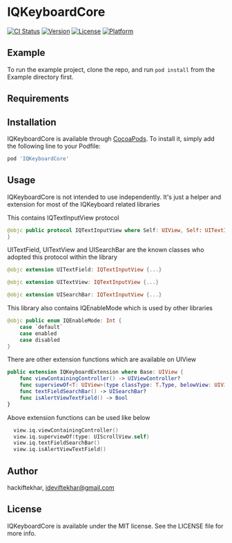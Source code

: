 # IQKeyboardCore

[![CI Status](https://img.shields.io/travis/hackiftekhar/IQKeyboardCore.svg?style=flat)](https://travis-ci.org/hackiftekhar/IQKeyboardCore)
[![Version](https://img.shields.io/cocoapods/v/IQKeyboardCore.svg?style=flat)](https://cocoapods.org/pods/IQKeyboardCore)
[![License](https://img.shields.io/cocoapods/l/IQKeyboardCore.svg?style=flat)](https://cocoapods.org/pods/IQKeyboardCore)
[![Platform](https://img.shields.io/cocoapods/p/IQKeyboardCore.svg?style=flat)](https://cocoapods.org/pods/IQKeyboardCore)

## Example

To run the example project, clone the repo, and run `pod install` from the Example directory first.

## Requirements

## Installation

IQKeyboardCore is available through [CocoaPods](https://cocoapods.org). To install
it, simply add the following line to your Podfile:

```ruby
pod 'IQKeyboardCore'
```

## Usage

IQKeyboardCore is not intended to use independently. It's just a helper and extension for most of the IQKeyboard related libraries

This contains IQTextInputView protocol
```swift
@objc public protocol IQTextInputView where Self: UIView, Self: UITextInputTraits {
}
```
UITextField, UITextView and UISearchBar are the known classes who adopted this protocol within the library

```swift
@objc extension UITextField: IQTextInputView {...}

@objc extension UITextView: IQTextInputView {...}

@objc extension UISearchBar: IQTextInputView {...}
```

This library also contains IQEnableMode which is used by other libraries
```swift
@objc public enum IQEnableMode: Int {
    case `default`
    case enabled
    case disabled
}
```

There are other extension functions which are available on UIView
```swift
public extension IQKeyboardExtension where Base: UIView {
    func viewContainingController() -> UIViewController?
    func superviewOf<T: UIView>(type classType: T.Type, belowView: UIView? = nil) -> T?
    func textFieldSearchBar() -> UISearchBar?
    func isAlertViewTextField() -> Bool
}
```

Above extension functions can be used like below
```swift
  view.iq.viewContainingController()
  view.iq.superviewOf(type: UIScrollView.self)
  view.iq.textFieldSearchBar()
  view.iq.isAlertViewTextField()
```

## Author

hackiftekhar, ideviftekhar@gmail.com

## License

IQKeyboardCore is available under the MIT license. See the LICENSE file for more info.
